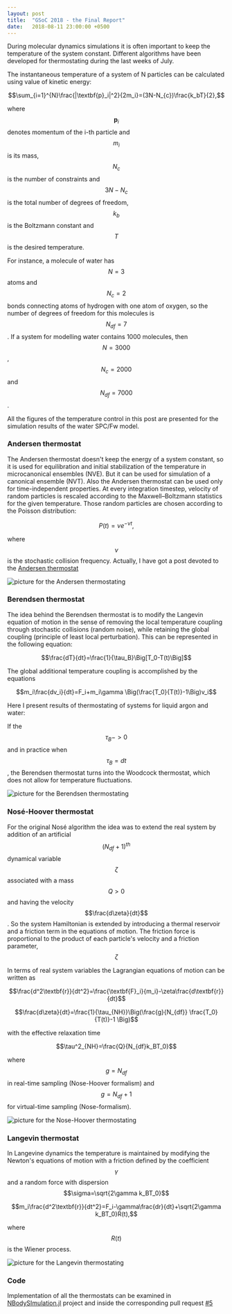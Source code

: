 ```yaml
---
layout: post
title:  "GSoC 2018 - the Final Report"
date:   2018-08-11 23:00:00 +0500
---
```


<script type="text/javascript" async
  src="https://cdnjs.cloudflare.com/ajax/libs/mathjax/2.7.4/latest.js?config=TeX-MML-AM_CHTML">
</script>

During molecular dynamics simulations it is often important to keep the temperature of the system constant.
Different algorithms have been developed for thermostating during the last weeks of July.

The instantaneous temperature of a system of N particles can be calculated using value of kinetic energy:

$$\sum_{i=1}^{N}\frac{|\textbf{p}_i|^2}{2m_i}=(3N-N_{c})\frac{k_bT}{2},$$

where $$\textbf{p}_i$$ denotes momentum of the i-th particle and $$m_i$$ is its mass, $$N_c$$ is the number of constraints and $$3N-N_c$$ is the total number of degrees of freedom, $$k_b$$ is the Boltzmann constant and $$T$$ is the desired temperature.

For instance, a molecule of water has $$N=3$$ atoms and $$N_c=2$$ bonds connecting atoms of hydrogen with one atom of oxygen, so the number of degrees of freedom for this molecules is $$N_{df}=7$$.
If a system for modelling water contains 1000 molecules, then $$N=3000$$, $$N_c=2000$$ and $$N_{df}=7000$$.

All the figures of the temperature control in this post are presented for the simulation results of the water SPC/Fw model. 

### Andersen thermostat

The Andersen thermostat doesn't keep the energy of a system constant, so it is used for equilibration and initial stabilization of the temperature in microcanonical ensembles (NVE). But it can be used for simulation of a canonical ensemble (NVT).
Also the Andersen thermostat can be used only for time-independent properties.
At every integration timestep, velocity of random particles is rescaled according to the Maxwell–Boltzmann statistics for the given temperature.
Those random particles are chosen according to the Poisson distribution:

$$P(t)=\nu e^{-\nu t},$$

where $$\nu$$ is the stochastic collision frequency.
Actually, I have got a post devoted to the [Andersen thermostat](https://mikhail-vaganov.github.io/gsoc-2018-blog/2018/06/25/andersen.html)

<img src="https://user-images.githubusercontent.com/16945627/43805529-8c2193f8-9ab9-11e8-90e3-a2eb166ee884.png" alt="picture for the Andersen thermostating">

### Berendsen thermostat
The idea behind the Berendsen thermostat is to modify the Langevin equation of
motion in the sense of removing the local temperature coupling through
stochastic collisions (random noise), while retaining the global coupling (principle
of least local perturbation). This can be represented in the following equation:

$$\frac{dT}{dt}=\frac{1}{\tau_B}\Big[T_0-T(t)\Big]$$

The global additional temperature coupling is accomplished by the equations

$$m_i\frac{dv_i}{dt}=F_i+m_i\gamma \Big(\frac{T_0}{T(t)}-1\Big)v_i$$

Here I present results of thermostating of systems for liquid argon and water:

If the $$\tau_B->0$$ and in practice when $$\tau_B=dt$$, the Berendsen thermostat turns into the Woodcock thermostat, which does not allow for temperature fluctuations. 

<img src="https://user-images.githubusercontent.com/16945627/43805536-97827a00-9ab9-11e8-971d-9c093e27b923.png" alt="picture for the Berendsen thermostating">

### Nosé-Hoover thermostat
For the original Nosé algorithm the idea was to extend the real system by addition of an artificial
 $$(N_{df}+1)^{th}$$ dynamical variable $$\zeta$$ associated with a mass $$Q>0$$ and having the velocity $$\frac{d\zeta}{dt}$$.
 So the system Hamiltonian is extended by introducing a thermal reservoir and a friction term in the equations of motion. 
 The friction force is proportional to the product of each particle's velocity and a friction parameter, $$\zeta$$

 In terms of real system variables the Lagrangian equations of motion can be written as
 
 $$\frac{d^2\textbf{r}}{dt^2}=\frac{\textbf{F}_i}{m_i}-\zeta\frac{d\textbf{r}}{dt}$$
 
 $$\frac{d\zeta}{dt}=\frac{1}{\tau_{NH}}\Big(\frac{g}{N_{df}} \frac{T_0}{T(t)}-1  \Big)$$
 
 with the effective relaxation time
 
$$\tau^2_{NH}=\frac{Q}{N_{df}k_BT_0}$$

where $$g=N_{df}$$ in real-time sampling (Nose-Hoover formalism) and $$g=N_{df}+1$$ for virtual-time sampling (Nose-formalism).

<img src="https://user-images.githubusercontent.com/16945627/43805545-9e40a27c-9ab9-11e8-8a06-d999a8fbe2be.png" alt="picture for the Nose-Hoover thermostating">

### Langevin thermostat

In Langevine dynamics the temperature is maintained by modifying the Newton's equations of motion 
with a friction defined by the coefficient $$\gamma$$ and a random force with dispersion $$\sigma=\sqrt{2\gamma k_BT_0}$$

$$m_i\frac{d^2\textbf{r}}{dt^2}=F_i-\gamma\frac{dr}{dt}+\sqrt{2\gamma k_BT_0}R(t),$$

where $$R(t)$$ is the Wiener process.

<img src="https://user-images.githubusercontent.com/16945627/43805836-bb3c3642-9aba-11e8-9fe8-fba188e56098.png" alt="picture for the Langevin thermostating">

### Code
Implementation of all the thermostats can be examined in [NBodySImulation.jl](https://github.com/JuliaDiffEq/NBodySimulator.jls) project and inside the corresponding pull request [#5](https://github.com/JuliaDiffEq/NBodySimulator.jl/pull/5)
